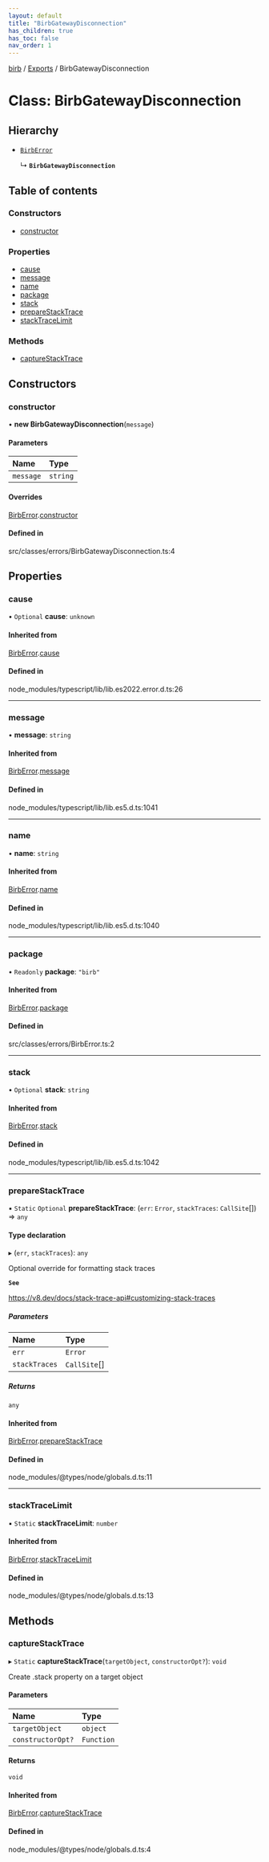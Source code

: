 ```yaml
---
layout: default
title: "BirbGatewayDisconnection"
has_children: true
has_toc: false
nav_order: 1
---
```


[birb](../README.md) / [Exports](../modules.md) / BirbGatewayDisconnection

# Class: BirbGatewayDisconnection

## Hierarchy

- [`BirbError`](../BirbError/index.md)

  ↳ **`BirbGatewayDisconnection`**

## Table of contents

### Constructors

- [constructor](index.md#constructor)

### Properties

- [cause](index.md#cause)
- [message](index.md#message)
- [name](index.md#name)
- [package](index.md#package)
- [stack](index.md#stack)
- [prepareStackTrace](index.md#preparestacktrace)
- [stackTraceLimit](index.md#stacktracelimit)

### Methods

- [captureStackTrace](index.md#capturestacktrace)

## Constructors

### constructor

• **new BirbGatewayDisconnection**(`message`)

#### Parameters

| Name | Type |
| :------ | :------ |
| `message` | `string` |

#### Overrides

[BirbError](../BirbError/index.md).[constructor](../BirbError/index.md#constructor)

#### Defined in

src/classes/errors/BirbGatewayDisconnection.ts:4

## Properties

### cause

• `Optional` **cause**: `unknown`

#### Inherited from

[BirbError](../BirbError/index.md).[cause](../BirbError/index.md#cause)

#### Defined in

node_modules/typescript/lib/lib.es2022.error.d.ts:26

___

### message

• **message**: `string`

#### Inherited from

[BirbError](../BirbError/index.md).[message](../BirbError/index.md#message)

#### Defined in

node_modules/typescript/lib/lib.es5.d.ts:1041

___

### name

• **name**: `string`

#### Inherited from

[BirbError](../BirbError/index.md).[name](../BirbError/index.md#name)

#### Defined in

node_modules/typescript/lib/lib.es5.d.ts:1040

___

### package

• `Readonly` **package**: ``"birb"``

#### Inherited from

[BirbError](../BirbError/index.md).[package](../BirbError/index.md#package)

#### Defined in

src/classes/errors/BirbError.ts:2

___

### stack

• `Optional` **stack**: `string`

#### Inherited from

[BirbError](../BirbError/index.md).[stack](../BirbError/index.md#stack)

#### Defined in

node_modules/typescript/lib/lib.es5.d.ts:1042

___

### prepareStackTrace

▪ `Static` `Optional` **prepareStackTrace**: (`err`: `Error`, `stackTraces`: `CallSite`[]) => `any`

#### Type declaration

▸ (`err`, `stackTraces`): `any`

Optional override for formatting stack traces

**`See`**

https://v8.dev/docs/stack-trace-api#customizing-stack-traces

##### Parameters

| Name | Type |
| :------ | :------ |
| `err` | `Error` |
| `stackTraces` | `CallSite`[] |

##### Returns

`any`

#### Inherited from

[BirbError](../BirbError/index.md).[prepareStackTrace](../BirbError/index.md#preparestacktrace)

#### Defined in

node_modules/@types/node/globals.d.ts:11

___

### stackTraceLimit

▪ `Static` **stackTraceLimit**: `number`

#### Inherited from

[BirbError](../BirbError/index.md).[stackTraceLimit](../BirbError/index.md#stacktracelimit)

#### Defined in

node_modules/@types/node/globals.d.ts:13

## Methods

### captureStackTrace

▸ `Static` **captureStackTrace**(`targetObject`, `constructorOpt?`): `void`

Create .stack property on a target object

#### Parameters

| Name | Type |
| :------ | :------ |
| `targetObject` | `object` |
| `constructorOpt?` | `Function` |

#### Returns

`void`

#### Inherited from

[BirbError](../BirbError/index.md).[captureStackTrace](../BirbError/index.md#capturestacktrace)

#### Defined in

node_modules/@types/node/globals.d.ts:4
